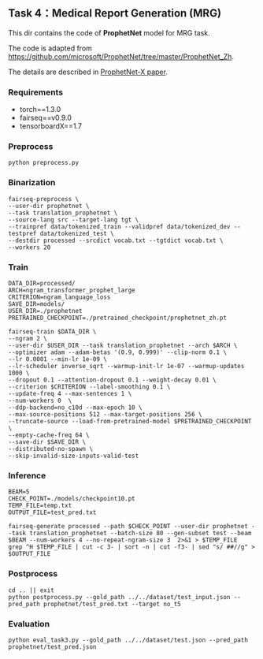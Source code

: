 ## Task 4：Medical Report Generation (MRG)

This dir contains the code of **ProphetNet** model for MRG task. 

The code is adapted from https://github.com/microsoft/ProphetNet/tree/master/ProphetNet_Zh. 

The details are described in [ProphetNet-X paper](https://arxiv.org/abs/2104.08006).

### Requirements

- torch==1.3.0  
- fairseq==v0.9.0  
- tensorboardX==1.7    

### Preprocess 

```shell
python preprocess.py
```

### Binarization

```shell
fairseq-preprocess \
--user-dir prophetnet \
--task translation_prophetnet \
--source-lang src --target-lang tgt \
--trainpref data/tokenized_train --validpref data/tokenized_dev --testpref data/tokenized_test \
--destdir processed --srcdict vocab.txt --tgtdict vocab.txt \
--workers 20
```

### Train

```shell
DATA_DIR=processed/
ARCH=ngram_transformer_prophet_large
CRITERION=ngram_language_loss
SAVE_DIR=models/
USER_DIR=./prophetnet
PRETRAINED_CHECKPOINT=./pretrained_checkpoint/prophetnet_zh.pt

fairseq-train $DATA_DIR \
--ngram 2 \
--user-dir $USER_DIR --task translation_prophetnet --arch $ARCH \
--optimizer adam --adam-betas '(0.9, 0.999)' --clip-norm 0.1 \
--lr 0.0001 --min-lr 1e-09 \
--lr-scheduler inverse_sqrt --warmup-init-lr 1e-07 --warmup-updates 1000 \
--dropout 0.1 --attention-dropout 0.1 --weight-decay 0.01 \
--criterion $CRITERION --label-smoothing 0.1 \
--update-freq 4 --max-sentences 1 \
--num-workers 0  \
--ddp-backend=no_c10d --max-epoch 10 \
--max-source-positions 512 --max-target-positions 256 \
--truncate-source --load-from-pretrained-model $PRETRAINED_CHECKPOINT \
--empty-cache-freq 64 \
--save-dir $SAVE_DIR \
--distributed-no-spawn \
--skip-invalid-size-inputs-valid-test
```

### Inference

```shell
BEAM=5
CHECK_POINT=./models/checkpoint10.pt
TEMP_FILE=temp.txt
OUTPUT_FILE=test_pred.txt

fairseq-generate processed --path $CHECK_POINT --user-dir prophetnet --task translation_prophetnet --batch-size 80 --gen-subset test --beam $BEAM --num-workers 4 --no-repeat-ngram-size 3  2>&1 > $TEMP_FILE
grep ^H $TEMP_FILE | cut -c 3- | sort -n | cut -f3- | sed "s/ ##//g" > $OUTPUT_FILE
```

### Postprocess

```shell
cd .. || exit
python postprocess.py --gold_path ../../dataset/test_input.json --pred_path prophetnet/test_pred.txt --target no_t5
```

### Evaluation

```shell
python eval_task3.py --gold_path ../../dataset/test.json --pred_path prophetnet/test_pred.json
```
